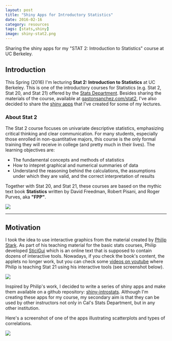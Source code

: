 ```yaml
---
layout: post
title: "Shiny Apps for Introductory Statistics"
date: 2016-02-16
category: resources
tags: [stats,shiny]
image: shiny-stat2.png
---
```


Sharing the shiny apps for my "STAT 2: Introduction to Statistics" course at UC Berkeley.

<!--more-->

## Introduction

This Spring (2016) I'm lecturing __Stat 2: Introduction to Statistics__ at UC Berkeley. This is one of the introductory courses for Statistics (e.g. Stat 2, Stat 20, and Stat 21) offered by the [Stats Department](http://statistics.berkeley.edu/). Besides sharing the materials of the course, available at [gastonsanchez.com/stat2](http://gastonsancjez.com/stat2), I've also decided to share the [shiny apps](https://github.com/gastonstat/shiny-introstats/) that I've created for some of my lectures.


### About Stat 2

The Stat 2 course focuses on univariate descriptive statistics, emphasizing critical thinking and clear communication. For many students, especially those enrolled in non-quantitative majors, this course is the only formal training they will receive in college (and pretty much in their lives). The learning objectives are:

- The fundamental concepts and methods of statistics
- How to intepret graphical and numerical summaries of data
- Understand the reasoning behind the calculations, the assumptions under which they are valid, and the correct interpretation of results

Together with Stat 20, and Stat 21, these courses are based on the mythic text book __Statistics__ written by David Freedman, Robert Pisani, and Roger Purves, aka __"FPP"__.

<img src="{{ site.url }}/images/blog/statistics-book.png">

-----

## Motivation

I took the idea to use interactive graphics from the material created by [Philip Stark](https://www.stat.berkeley.edu/~stark/). As part of his teaching material for the basic stats courses, Philip developed [SticiGui](https://www.stat.berkeley.edu/~stark/SticiGui/index.htm) which is an online text that is supposed to contain dozens of interactive tools. Nowadays, if you check the book's content, the applets no longer work, but you can check some [videos on youtube](https://www.youtube.com/watch?v=RqIfbcgpx5w&list=PLk6Z3_JllTRwm6Td-S7VUDLQjrxaLLdzE&index=4) where Philip is teaching Stat 21 using his interactive tools (see screenshot below).

<img src="{{ site.url }}/images/blog/statsci-screenshot.png">

Inspired by Philip's work, I decided to write a series of shiny apps and make them available on a github repository: [shiny-introstats](https://github.com/gastonstat/shiny-introstats/). Although I'm creating these apps for my course, my secondary aim is that they can be used by other instructors not only in Cal's Stats Department, but in any other institution. 

Here's a screenshot of one of the apps illustrating scatterplots and types of correlations.

<img src="{{ site.url }}/images/blog/shiny-stat2.png">

